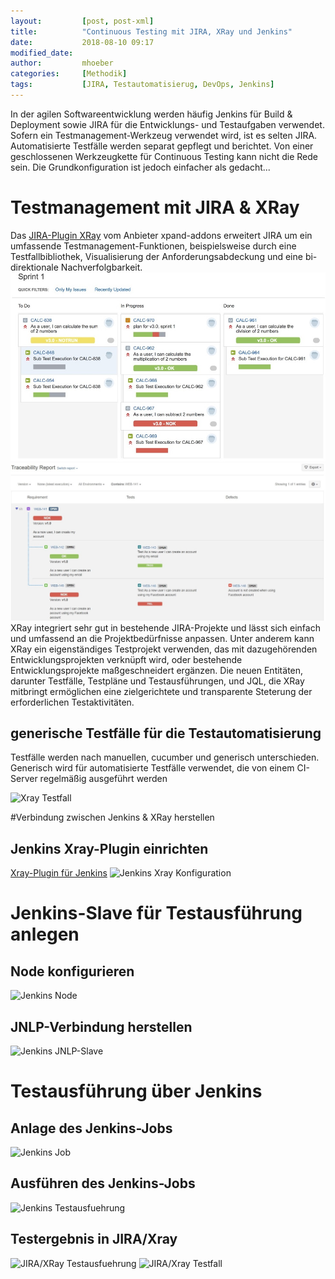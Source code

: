 ```yaml
---
layout:         [post, post-xml]              
title:          "Continuous Testing mit JIRA, XRay und Jenkins"
date:           2018-08-10 09:17
modified_date: 
author:         mhoeber
categories:     [Methodik]
tags:           [JIRA, Testautomatisierug, DevOps, Jenkins]
---
```

In der agilen Softwareentwicklung werden häufig Jenkins für Build & Deployment sowie JIRA für die Entwicklungs- und Testaufgaben verwendet. Sofern ein Testmanagement-Werkzeug verwendet wird, ist es selten JIRA. Automatisierte Testfälle werden separat gepflegt und berichtet. Von einer geschlossenen Werkzeugkette für Continuous Testing kann nicht die Rede sein. Die Grundkonfiguration ist jedoch einfacher als gedacht...

# Testmanagement mit JIRA & XRay
Das [JIRA-Plugin XRay](https://www.xpand-addons.com/xray/) vom Anbieter xpand-addons erweitert JIRA um ein umfassende Testmanagement-Funktionen, beispielsweise durch eine Testfallbibliothek, Visualisierung der Anforderungsabdeckung und eine bi-direktionale Nachverfolgbarkeit.
![JIRA/Xray Sprint-Board](/assets/images/posts/jenkins-xray/jira-xray-sprint-board-small.jpg)
![JIRA/Xray Nachverfolgbarkeit](/assets/images/posts/jenkins-xray/jira-xray-traceability-small.jpg)
XRay integriert sehr gut in bestehende JIRA-Projekte und lässt sich einfach und umfassend an die Projektbedürfnisse anpassen. Unter anderem kann XRay ein eigenständiges Testprojekt verwenden, das mit dazugehörenden Entwicklungsprojekten verknüpft wird, oder bestehende Entwicklungsprojekte maßgeschneidert ergänzen.
Die neuen Entitäten, darunter Testfälle, Testpläne und Testausführungen, und JQL, die XRay mitbringt ermöglichen eine zielgerichtete und transparente Steterung der erforderlichen Testaktivitäten.

## generische Testfälle für die Testautomatisierung
Testfälle werden nach manuellen, cucumber und generisch unterschieden. Generisch wird für automatisierte Testfälle verwendet, die von einem CI-Server regelmäßig ausgeführt werden

![Xray Testfall](/assets/images/posts/jenkins-xray/xray-testcase.jpg)

#Verbindung zwischen Jenkins & XRay herstellen
## Jenkins Xray-Plugin einrichten
[Xray-Plugin für Jenkins](https://confluence.xpand-addons.com/display/XRAY/Integration+with+Jenkins)
![Jenkins Xray Konfiguration](/assets/images/posts/jenkins-xray/jenkins-plugin-config.jpg)

# Jenkins-Slave für Testausführung anlegen
## Node konfigurieren

![Jenkins Node](/assets/images/posts/jenkins-xray/jenkins-node.jpg)
## JNLP-Verbindung herstellen

![Jenkins JNLP-Slave](/assets/images/posts/jenkins-xray/jenkins-jnlp.jpg)

# Testausführung über Jenkins
## Anlage des Jenkins-Jobs
![Jenkins Job](/assets/images/posts/jenkins-xray/jenkins-job-config.jpg)

## Ausführen des Jenkins-Jobs
![Jenkins Testausfuehrung](/assets/images/posts/jenkins-xray/jenkins-job-run.jpg)

## Testergebnis in JIRA/Xray
![JIRA/XRay Testausfuehrung](/assets/images/posts/jenkins-xray/jira-testrun.jpg)
![JIRA/Xray Testfall](/assets/images/posts/jenkins-xray/jira-testcase.jpg)

